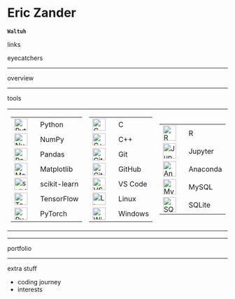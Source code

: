 # Eric Zander

**`Waltuh`**

links

eyecatchers

---

overview

---

tools

<table>
    <tr><td>
        <table>
            <tr>
                <td><img align="left" alt="Python" width="30px" height="28px" style="padding-right:10px;" src="https://cdn.jsdelivr.net/gh/devicons/devicon/icons/python/python-plain.svg" /></td>
                <td>Python</td>
            </tr><tr>
                <td><img align="left" alt="NumPy" width="30px" height="28px" style="padding-right:10px;" src="https://cdn.jsdelivr.net/gh/devicons/devicon/icons/numpy/numpy-original.svg" /></td>
                <td>NumPy</td>
            </tr><tr>
                <td><img align="left" alt="Pandas" width="30px" height="28px" style="padding-right:10px;" src="https://cdn.jsdelivr.net/gh/devicons/devicon/icons/pandas/pandas-original.svg" /></td>
                <td>Pandas</td>
            </tr><tr>
                <td><img align="left" alt="Matplotlib" width="30px" height="28px" style="padding-right:10px;" src="https://upload.wikimedia.org/wikipedia/commons/8/84/Matplotlib_icon.svg" /></td>
                <td>Matplotlib</td>
            </tr><tr>
                <td><img align="left" alt="scikit-learn" width="30px" height="28px" style="padding-right:10px;" src="https://upload.wikimedia.org/wikipedia/commons/0/05/Scikit_learn_logo_small.svg" /></td>
                <td>scikit-learn</td>
            </tr><tr>
                <td><img align="left" alt="TensorFlow" width="30px" height="28px" style="padding-right:10px;" src="https://cdn.jsdelivr.net/gh/devicons/devicon/icons/tensorflow/tensorflow-original.svg" /></td>
                <td>TensorFlow</td>
            </tr><tr>
                <td><img align="left" alt="PyTorch" width="30px" height="28px" style="padding-right:10px;" src="https://cdn.jsdelivr.net/gh/devicons/devicon/icons/pytorch/pytorch-original.svg" /></td>
                <td>PyTorch</td>
            </tr>
        </table>
    </td><td>
        <table>
            </tr><tr>
                <td><img align="left" alt="C" width="30px" height="28px" style="padding-right:10px;" src="https://cdn.jsdelivr.net/gh/devicons/devicon/icons/c/c-plain.svg" /></td>
                <td>C</td>
            </tr><tr>
                <td><img align="left" alt="C++" width="30px" height="28px" style="padding-right:10px;" src="https://cdn.jsdelivr.net/gh/devicons/devicon/icons/cplusplus/cplusplus-plain.svg" /></td>
                <td>C++</td>
            <tr>
                <td><img align="left" alt="Git" width="30px" height="28px" style="padding-right:10px;" src="https://cdn.jsdelivr.net/gh/devicons/devicon/icons/git/git-original.svg" /></td>
                <td>Git</td>
            </tr><tr>
                <td><img align="left" alt="GitHub" width="30px" height="28px" style="padding-right:10px;" src="https://cdn.jsdelivr.net/gh/devicons/devicon/icons/github/github-original.svg" /></td>
                <td>GitHub</td>
            </tr><tr>
                <td><img align="left" alt="VS Code" width="30px" height="28px" style="padding-right:10px;" src="https://cdn.jsdelivr.net/gh/devicons/devicon/icons/vscode/vscode-original.svg" /></td>
                <td>VS Code</td>
            </tr><tr>
                <td><img align="left" alt="Linux" width="30px" height="28px" style="padding-right:10px;" src="https://cdn.jsdelivr.net/gh/devicons/devicon/icons/linux/linux-original.svg" /></td>
                <td>Linux</td>
            </tr><tr>
                <td><img align="left" alt="Windows" width="30px" height="28px" style="padding-right:10px;" src="https://cdn.jsdelivr.net/gh/devicons/devicon/icons/windows8/windows8-original.svg" /></td>
                <td>Windows</td>
            </tr>
        </table>
    </td><td>
        <table>
            <tr>
                <td><img align="left" alt="R" width="30px" height="35px" style="padding-right:10px;" src="https://www.r-project.org/logo/Rlogo.svg" /></td>
                <td>R</td>
            </tr><tr>
                <td><img align="left" alt="Jupyter" width="30px" height="35px" style="padding-right:10px;" src="https://cdn.jsdelivr.net/gh/devicons/devicon/icons/jupyter/jupyter-original.svg" /></td>
                <td>Jupyter</td>
            </tr><tr>
                <td><img align="left" alt="Anaconda" width="30px" height="35px" style="padding-right:10px;" src="https://cdn.jsdelivr.net/gh/devicons/devicon/icons/anaconda/anaconda-original.svg" /></td>
                <td>Anaconda</td>
            </tr><tr>
                <td><img align="left" alt="MySQL" width="30px" height="35px" style="padding-right:10px;" src="https://cdn.jsdelivr.net/gh/devicons/devicon/icons/mysql/mysql-original.svg" /></td>
                <td>MySQL</td>
            </tr><tr>
                <td><img align="left" alt="SQLite" width="30px" height="35px" style="padding-right:10px;" src="https://cdn.jsdelivr.net/gh/devicons/devicon/icons/sqlite/sqlite-original.svg" /></td>
                <td>SQLite</td>
            </tr>
        </table>
    </td></tr>
</table>


---

portfolio

---

extra stuff
* coding journey
* interests
